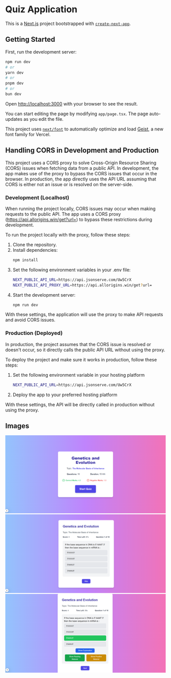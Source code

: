 # Quiz Application

This is a [Next.js](https://nextjs.org) project bootstrapped with [`create-next-app`](https://nextjs.org/docs/app/api-reference/cli/create-next-app).

## Getting Started

First, run the development server:

```bash
npm run dev
# or
yarn dev
# or
pnpm dev
# or
bun dev
```

Open [http://localhost:3000](http://localhost:3000) with your browser to see the result.

You can start editing the page by modifying `app/page.tsx`. The page auto-updates as you edit the file.

This project uses [`next/font`](https://nextjs.org/docs/app/building-your-application/optimizing/fonts) to automatically optimize and load [Geist](https://vercel.com/font), a new font family for Vercel.

## Handling CORS in Development and Production
This project uses a CORS proxy to solve Cross-Origin Resource Sharing (CORS) issues when fetching data from a public API. In development, the app makes use of the proxy to bypass the CORS issues that occur in the browser. In production, the app directly uses the API URL assuming that CORS is either not an issue or is resolved on the server-side.

### Development (Localhost)
When running the project locally, CORS issues may occur when making requests to the public API. The app uses a CORS proxy (https://api.allorigins.win/get?url=) to bypass these restrictions during development.

To run the project locally with the proxy, follow these steps:

1. Clone the repository.
2. Install dependencies:
    ```bash
    npm install
    ```
3. Set the following environment variables in your .env file:
    ```bash
    NEXT_PUBLIC_API_URL=https://api.jsonserve.com/Uw5CrX
    NEXT_PUBLIC_API_PROXY_URL=https://api.allorigins.win/get?url=
    ```
4. Start the development server:
    ```bash
    npm run dev
    ```

With these settings, the application will use the proxy to make API requests and avoid CORS issues.

### Production (Deployed)
In production, the project assumes that the CORS issue is resolved or doesn't occur, so it directly calls the public API URL without using the proxy.

To deploy the project and make sure it works in production, follow these steps:
1. Set the following environment variable in your hosting platform
    ```bash
    NEXT_PUBLIC_API_URL=https://api.jsonserve.com/Uw5CrX
    ```
2. Deploy the app to your preferred hosting platform 

With these settings, the API will be directly called in production without using the proxy.

## Images
![Quiz Home Image](./public/images/quiz_home.png)
![Quiz Question Image](./public/images/quiz_question.png)
![Quiz Selected Image](./public/images/quiz_selected.png)